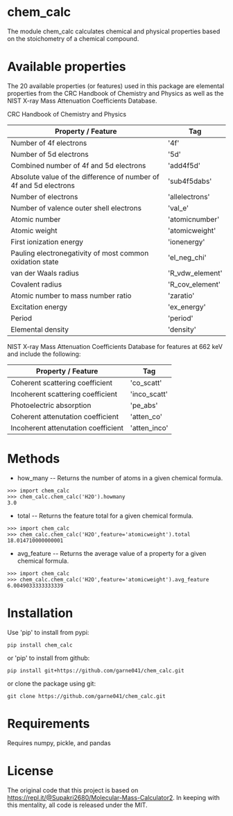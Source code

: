 # chem_calc
The module chem_calc calculates chemical and physical properties based on the stoichometry of a chemical compound.

# Available properties
The 20 available properties (or features) used in this package are elemental properties from the CRC Handbook of Chemistry and Physics as well as the NIST X-ray Mass Attenuation Coefficients Database.


CRC Handbook of Chemistry and Physics

| Property / Feature | Tag |
|-----------------|-----------------------|
| Number of 4f electrons  | '4f'|
| Number of 5d electrons  | '5d'|
| Combined number of 4f and 5d electrons | 'add4f5d'|
| Absolute value of the difference of number of 4f and 5d electrons | 'sub4f5dabs'|
| Number of electrons  | 'allelectrons' |
| Number of valence outer shell electrons  | 'val_e' |
| Atomic number | 'atomicnumber' |
| Atomic weight | 'atomicweight' |
| First ionization energy | 'ionenergy' |
| Pauling electronegativity of most common oxidation state | 'el_neg_chi' |
| van der Waals radius | 'R_vdw_element' |
| Covalent radius | 'R_cov_element' | 
| Atomic number to mass number ratio | 'zaratio' |
| Excitation energy  | 'ex_energy' |
| Period  | 'period' |
| Elemental density | 'density' |


NIST X-ray Mass Attenuation Coefficients Database for features at 662 keV and include the following:

|Property / Feature| Tag|
|----------|----------|
|Coherent scattering coefficient |'co_scatt'|
|Incoherent scattering coefficient |'inco_scatt'|
|Photoelectric absorption |'pe_abs'|
|Coherent attenutation coefficient |'atten_co'|
|Incoherent attenutation coefficient |'atten_inco'|

# Methods
* how_many -- Returns the number of atoms in a given chemical formula.
```{
>>> import chem_calc
>>> chem_calc.chem_calc('H2O').howmany
3.0

```
* total --  Returns the feature total for a given chemical formula.
```{
>>> import chem_calc
>>> chem_calc.chem_calc('H2O',feature='atomicweight').total
18.014710000000001

```

* avg_feature -- Returns the average value of a property for a given chemical formula.
```{
>>> import chem_calc
>>> chem_calc.chem_calc('H2O',feature='atomicweight').avg_feature
6.0049033333333339

```

# Installation

Use 'pip' to install from pypi:

```{
pip install chem_calc

```

or 'pip' to install from github:

```{
pip install git+https://github.com/garne041/chem_calc.git

```
or clone the package using git:

```{
git clone https://github.com/garne041/chem_calc.git

```

# Requirements
Requires numpy, pickle, and pandas

# License
The original code that this project is based on https://repl.it/@Supakri2680/Molecular-Mass-Calculator2. In keeping with this mentality, all code is released under the MIT.


